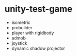 # unity-test-game

- isometric
- probuilder
- player with rigidbody
- admob
- joystick
- dynamic shadow projector

